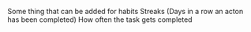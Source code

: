 Some thing that can be added for habits
Streaks (Days in a row an acton has been completed)
How often the task gets completed 